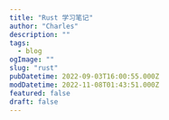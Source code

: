 ```yaml
---
title: "Rust 学习笔记"
author: "Charles"
description: ""
tags:
  - blog
ogImage: ""
slug: "rust"
pubDatetime: 2022-09-03T16:00:55.000Z
modDatetime: 2022-11-08T01:43:51.000Z
featured: false
draft: false
---
```

